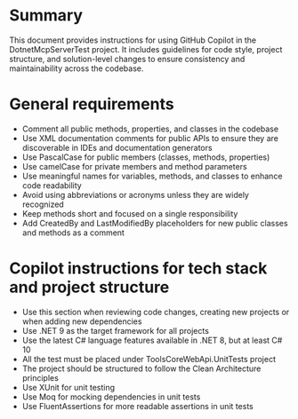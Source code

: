 # Summary
This document provides instructions for using GitHub Copilot in the DotnetMcpServerTest project.
It includes guidelines for code style, project structure, and solution-level changes to ensure
consistency and maintainability across the codebase.

# General requirements
- Comment all public methods, properties, and classes in the codebase
- Use XML documentation comments for public APIs to ensure they are discoverable in IDEs and documentation generators
- Use PascalCase for public members (classes, methods, properties)
- Use camelCase for private members and method parameters
- Use meaningful names for variables, methods, and classes to enhance code readability
- Avoid using abbreviations or acronyms unless they are widely recognized
- Keep methods short and focused on a single responsibility
- Add CreatedBy and LastModifiedBy placeholders for new public classes and methods as a comment

# Copilot instructions for tech stack and project structure
- Use this section when reviewing code changes, creating new projects or when adding new dependencies
- Use .NET 9 as the target framework for all projects
- Use the latest C# language features available in .NET 8, but at least C# 10
- All the test must be placed under ToolsCoreWebApi.UnitTests project
- The project should be structured to follow the Clean Architecture principles
- Use XUnit for unit testing
- Use Moq for mocking dependencies in unit tests
- Use FluentAssertions for more readable assertions in unit tests

